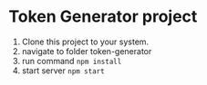 # Token Generator project

1. Clone this project to your system.
2. navigate to folder token-generator
3. run command `npm install`
4. start server `npm start`
